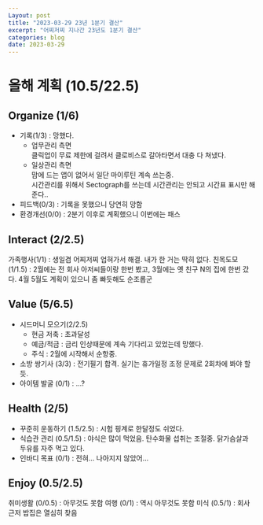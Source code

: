 ```yaml
---
Layout: post
title: "2023-03-29 23년 1분기 결산"
excerpt: "어찌저찌 지나간 23년도 1분기 결산"
categories: blog
date: 2023-03-29
---
```


  
# 올해 계획 (10.5/22.5)

## Organize (1/6)

- 기록(1/3) : 망했다.
  - 업무관리 측면  
    클릭업이 무료 제한에 걸려서 클로비스로 갈아타면서 대충 다 쳐냈다. 
  - 일상관리 측면  
    맘에 드는 앱이 없어서 일단 마이루틴 계속 쓰는중.  
    시간관리를 위해서 Sectograph를 쓰는데 시간관리는 안되고 시간표 표시만 해 준다..  
- 피드백(0/3) : 기록을 못했으니 당연히 망함
- 환경개선(0/0) : 2분기 이후로 계획했으니 이번에는 패스

## Interact (2/2.5)

가족행사(1/1) : 생일겸 어찌저찌 업혀가서 해결. 내가 한 거는 딱히 없다.
친목도모(1/1.5) : 2월에는 전 회사 아저씨들이랑 한번 봤고, 3월에는 옛 친구 N의 집에 한번 갔다. 4월 5월도 계획이 있으니 좀 빠듯해도 순조롭군

## Value (5/6.5)

- 시드머니 모으기(2/2.5)
  - 현금 저축 : 초과달성
  - 예금/적금 : 금리 인상때문에 계속 기다리고 있었는데 망했다.
  - 주식 : 2월에 시작해서 순항중.
- 소방 쌍기사 (3/3) : 전기필기 합격. 실기는 휴가일정 조정 문제로 2회차에 봐야 할 듯.  
- 아이템 발굴 (0/1) : ...?

## Health (2/5)

- 꾸준히 운동하기 (1.5/2.5) : 시험 핑계로 한달정도 쉬었다.
- 식습관 관리 (0.5/1.5) : 야식은 많이 먹었음. 탄수화물 섭취는 조절중. 닭가슴살과 두유를 자주 먹고 있다.
- 인바디 목표 (0/1) : 전혀... 나아지지 않았어...

## Enjoy (0.5/2.5)

취미생활 (0/0.5) : 아무것도 못함
여행 (0/1) : 역시 아무것도 못함
미식 (0.5/1) : 회사 근저 밥집은 열심히 찾음
